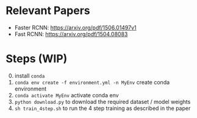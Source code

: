 # Relevant Papers
- Faster RCNN: https://arxiv.org/pdf/1506.01497v1
- Fast RCNN: https://arxiv.org/pdf/1504.08083

# Steps (WIP)
0. install `conda`
1. `conda env create -f environment.yml -n MyEnv` create conda environment
2. `conda activate MyEnv` activate conda env
3. `python download.py` to download the required dataset / model weights
4. `sh train_4step.sh` to run the 4 step training as described in the paper

